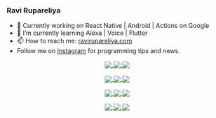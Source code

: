 ### Ravi Rupareliya

- 🔭 Currently working on React Native | Android | Actions on Google
- 🌱 I’m currently learning Alexa | Voice | Flutter
- 📫 How to reach me: [ravirupareliya.com](https://ravirupareliya.com)
- Follow me on [Instagram](https://www.instagram.com/ravi.rupareliya/) for programming tips and news.

<a href="https://www.instagram.com/ravi.rupareliya/" target="_blank">
<!-- insta-feed:START-->
<p align="center">
<img align="center" src=https://scontent-msp1-1.cdninstagram.com/v/t51.2885-15/e35/s150x150/117801930_118850686597100_8281062695853943386_n.jpg?_nc_ht=scontent-msp1-1.cdninstagram.com&_nc_cat=108&_nc_ohc=oWeYsYb6xCIAX8xHzUR&oh=2b48d55d18b3c7814e310d2986ffa44c&oe=5F682940 />
<img align="center" src=https://scontent-msp1-1.cdninstagram.com/v/t51.2885-15/e35/s150x150/117867292_2771207523148452_3241414180657952736_n.jpg?_nc_ht=scontent-msp1-1.cdninstagram.com&_nc_cat=100&_nc_ohc=qdwNYidMiCAAX9vR014&oh=d8508055dd8d0c42414ff2517cc1d531&oe=5F67C1A1 />
<img align="center" src=https://scontent-msp1-1.cdninstagram.com/v/t51.2885-15/e35/s150x150/117931678_793632161399712_7562658963115355616_n.jpg?_nc_ht=scontent-msp1-1.cdninstagram.com&_nc_cat=100&_nc_ohc=kdYnzYnE14UAX_w8roH&oh=b029cdcafb0c8550f70672986a2b987f&oe=5F69C137 />
</p>
<p align="center">
<img align="center" src=https://scontent-msp1-1.cdninstagram.com/v/t51.2885-15/e35/s150x150/117747115_220949032661980_1081920512424702093_n.jpg?_nc_ht=scontent-msp1-1.cdninstagram.com&_nc_cat=104&_nc_ohc=rq91Jr141a8AX_ldgkL&oh=353f36bee03b663c59315df7522ab604&oe=5F673916 />
<img align="center" src=https://scontent-msp1-1.cdninstagram.com/v/t51.2885-15/e35/s150x150/117564950_167171931547080_7523565149947571776_n.jpg?_nc_ht=scontent-msp1-1.cdninstagram.com&_nc_cat=100&_nc_ohc=C606yPN-xGQAX8LvhZv&oh=99d157492e66f4c4f277783b0d08ea33&oe=5F66695D />
<img align="center" src=https://scontent-msp1-1.cdninstagram.com/v/t51.2885-15/e35/s150x150/117307859_603477283647910_4747232603067507655_n.jpg?_nc_ht=scontent-msp1-1.cdninstagram.com&_nc_cat=110&_nc_ohc=3KoHdzBhGWkAX_8QW3-&oh=df9adc7a6b90470baf531c5ea5ff7393&oe=5F696C84 />
</p>
<p align="center">
<img align="center" src=https://scontent-msp1-1.cdninstagram.com/v/t51.2885-15/e35/s150x150/117288606_1432624290459842_4050672627473038302_n.jpg?_nc_ht=scontent-msp1-1.cdninstagram.com&_nc_cat=102&_nc_ohc=Y8oUMHmcVREAX8MIgdA&oh=39108e01e37ecef04fbbe4b8d0fa952e&oe=5F69710F />
<img align="center" src=https://scontent-msp1-1.cdninstagram.com/v/t51.2885-15/e35/s150x150/117309611_594067937926129_8782024436396678820_n.jpg?_nc_ht=scontent-msp1-1.cdninstagram.com&_nc_cat=101&_nc_ohc=tPY8g38A668AX9h0uXK&oh=6eec22854ee88cd1ebee79c723c1c8a0&oe=5F6869BF />
<img align="center" src=https://scontent-msp1-1.cdninstagram.com/v/t51.2885-15/e35/s150x150/117127743_658078131727257_4070559447880632257_n.jpg?_nc_ht=scontent-msp1-1.cdninstagram.com&_nc_cat=109&_nc_ohc=n6AeBkv1P6oAX_KKT4v&oh=ae4cd1ad2174d822fa758c0fa1871a0b&oe=5F679ED1 />
</p>
<p align="center">
<img align="center" src=https://scontent-msp1-1.cdninstagram.com/v/t51.2885-15/e35/s150x150/117172054_780830466021649_2450924399071798468_n.jpg?_nc_ht=scontent-msp1-1.cdninstagram.com&_nc_cat=101&_nc_ohc=Pj0O7q0tD80AX8qauF0&oh=c4c20478d3d70d63bb1019369aa1064f&oe=5F671714 />
<img align="center" src=https://scontent-msp1-1.cdninstagram.com/v/t51.2885-15/e35/s150x150/117259823_1001307370304891_6502717509961734850_n.jpg?_nc_ht=scontent-msp1-1.cdninstagram.com&_nc_cat=111&_nc_ohc=ozenfBl7W7gAX8Bl11o&oh=96515d43afa47d340b743ed53ded09fb&oe=5F665463 />
<img align="center" src=https://scontent-msp1-1.cdninstagram.com/v/t51.2885-15/e35/s150x150/116875545_589014135117880_1603472412541026467_n.jpg?_nc_ht=scontent-msp1-1.cdninstagram.com&_nc_cat=104&_nc_ohc=58t--Y68uMYAX_83i2S&oh=52b7cd5b336d98ea489adf1980f9cdfa&oe=5F66542B />
</p>

<!-- insta-feed:END-->
</a>

<!--
**ravirupareliya/ravirupareliya** is a ✨ _special_ ✨ repository because its `README.md` (this file) appears on your GitHub profile.

Here are some ideas to get you started:

- 🔭 I’m currently working on ...
- 🌱 I’m currently learning ...
- 👯 I’m looking to collaborate on ...
- 🤔 I’m looking for help with ...
- 💬 Ask me about ...
- 📫 How to reach me: ...
- 😄 Pronouns: ...
- ⚡ Fun fact: ...
-->
